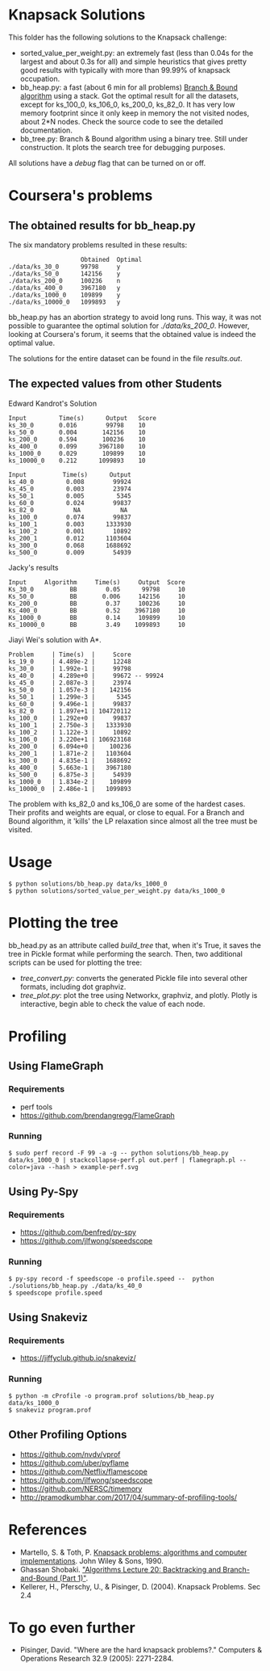 # Knapsack Solutions


This folder has the following solutions to the Knapsack challenge:

- sorted_value_per_weight.py: an extremely fast (less than 0.04s for the largest and about 0.3s for all) and simple heuristics that gives pretty good results with typically with more than 99.99% of knapsack occupation.
- bb_heap.py: a fast (about 6 min for all problems) [Branch & Bound algorithm](https://www.coursera.org/learn/discrete-optimization/lecture/66OlO/knapsack-5-relaxation-branch-and-bound) using a stack. Got the optimal result for all the datasets, except for ks_100_0, ks_106_0, ks_200_0, ks_82_0. It has very low memory footprint since it only keep in memory the not visited nodes, about 2*N nodes. Check the source code to see the detailed documentation. 
- bb_tree.py: Branch & Bound algorithm using a binary tree. Still under construction. It plots the search tree for debugging purposes.

All solutions have a *debug* flag that can be turned on or off.

# Coursera's problems
## The obtained results for bb_heap.py

The six mandatory problems resulted in these results:

```
                    Obtained  Optimal
./data/ks_30_0      99798     y
./data/ks_50_0      142156    y
./data/ks_200_0     100236    n
./data/ks_400_0     3967180   y
./data/ks_1000_0    109899    y
./data/ks_10000_0   1099893   y
```

bb_heap.py has an abortion strategy to avoid long runs. This way, it was not possible to 
guarantee the optimal solution for *./data/ks_200_0*. However, looking at Coursera's forum,
it seems that the obtained value is indeed the optimal value.

The solutions for the entire dataset can be found in the file *results.out*.

## The expected values from other Students

Edward Kandrot's Solution

```
Input	      Time(s)	   Output   Score
ks_30_0       0.016	       99798    10
ks_50_0   	  0.004	      142156    10
ks_200_0	  0.594	      100236    10
ks_400_0	  0.099	     3967180    10
ks_1000_0	  0.029	      109899    10
ks_10000_0	  0.212	     1099893    10

Input	       Time(s)	    Output
ks_40_0		    0.008	     99924
ks_45_0		    0.003	     23974
ks_50_1		    0.005	      5345
ks_60_0		    0.024	     99837
ks_82_0		      NA	       NA
ks_100_0	    0.074	     99837
ks_100_1	    0.003	   1333930
ks_100_2	    0.001	     10892
ks_200_1	    0.012	   1103604
ks_300_0	    0.068	   1688692
ks_500_0	    0.009	     54939
```

Jacky's results
```
Input	  Algorithm	    Time(s)	    Output  Score
Ks_30_0	         BB	       0.05	     99798     10
Ks_50_0   	     BB	      0.006	    142156	   10
Ks_200_0	     BB	       0.37	    100236	   10
Ks_400_0	   	 BB        0.52	   3967180	   10
Ks_1000_0	     BB	       0.14	    109899	   10
Ks_10000_0	     BB        3.49	   1099893	   10
```

Jiayi Wei's solution with A*.

```
Problem     | Time(s)  |     Score
ks_19_0     | 4.489e-2 |     12248
ks_30_0     | 1.992e-1 |     99798
ks_40_0     | 4.289e+0 |     99672 -- 99924
ks_45_0     | 2.087e-3 |     23974
ks_50_0     | 1.057e-3 |    142156
ks_50_1     | 1.299e-3 |      5345
ks_60_0     | 9.496e-1 |     99837
ks_82_0     | 1.897e+1 | 104720112
ks_100_0    | 1.292e+0 |     99837
ks_100_1    | 2.750e-3 |   1333930
ks_100_2    | 1.122e-3 |     10892
ks_106_0    | 3.220e+1 | 106923168
ks_200_0    | 6.094e+0 |    100236
ks_200_1    | 1.871e-2 |   1103604
ks_300_0    | 4.835e-1 |   1688692
ks_400_0    | 5.663e-1 |   3967180
ks_500_0    | 6.875e-3 |     54939
ks_1000_0   | 1.834e-2 |    109899
ks_10000_0  | 2.486e-1 |   1099893
```

The problem with ks_82_0 and ks_106_0 are some of the hardest cases. Their profits and weights are equal, or close to equal. For a Branch and Bound algorithm, it 'kills' the LP relaxation since
almost all the tree must be visited.

# Usage

```
$ python solutions/bb_heap.py data/ks_1000_0
$ python solutions/sorted_value_per_weight.py data/ks_1000_0
```

# Plotting the tree

bb_head.py as an attribute called *build_tree* that, when it's True, it saves the tree in Pickle format while performing the search. Then, two additional scripts can be used for plotting the tree:

 - *tree_convert.py*: converts the generated Pickle file into several other formats, including dot graphviz.
 - *tree_plot.py*: plot the tree using Networkx, graphviz, and plotly. Plotly is interactive, begin able to check the value of each node.

# Profiling

## Using FlameGraph
### Requirements

 - perf tools
 - https://github.com/brendangregg/FlameGraph

### Running 

```
$ sudo perf record -F 99 -a -g -- python solutions/bb_heap.py data/ks_1000_0 | stackcollapse-perf.pl out.perf | flamegraph.pl --color=java --hash > example-perf.svg
```

## Using Py-Spy

### Requirements

 - https://github.com/benfred/py-spy
 - https://github.com/jlfwong/speedscope

### Running 

```
$ py-spy record -f speedscope -o profile.speed --  python ./solutions/bb_heap.py ./data/ks_40_0
$ speedscope profile.speed
```

## Using Snakeviz

### Requirements

- https://jiffyclub.github.io/snakeviz/

### Running 

```
$ python -m cProfile -o program.prof solutions/bb_heap.py data/ks_1000_0
$ snakeviz program.prof
```

## Other Profiling Options

- https://github.com/nvdv/vprof
- https://github.com/uber/pyflame
- https://github.com/Netflix/flamescope
- https://github.com/jlfwong/speedscope
- https://github.com/NERSC/timemory
- http://pramodkumbhar.com/2017/04/summary-of-profiling-tools/


# References

 - Martello, S. & Toth, P. [Knapsack problems: algorithms and computer implementations](http://www.or.deis.unibo.it/knapsack.html). John Wiley & Sons, 1990.
 - Ghassan Shobaki. ["Algorithms Lecture 20: Backtracking and Branch-and-Bound (Part 1)"](https://www.youtube.com/watch?v=WW5u8RTu44Y&list=PL6KMWPQP_DM8t5pQmuLlarpmVc47DVXWd&index=20).
 - Kellerer, H., Pferschy, U., & Pisinger, D. (2004). Knapsack Problems. Sec 2.4 
 

# To go even further

 - Pisinger, David. "Where are the hard knapsack problems?." Computers & Operations Research 32.9 (2005): 2271-2284.
